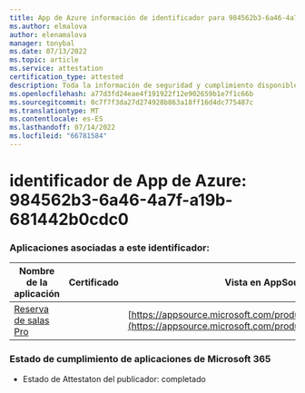 ```yaml
---
title: App de Azure información de identificador para 984562b3-6a46-4a7f-a19b-681442b0cdc0
ms.author: elmalova
author: elenamalova
manager: tonybal
ms.date: 07/13/2022
ms.topic: article
ms.service: attestation
certification_type: attested
description: Toda la información de seguridad y cumplimiento disponible para 984562b3-6a46-4a7f-a19b-681442b0cdc0.
ms.openlocfilehash: a77d3fd24eae4f191922f12e902659b1e7f1c66b
ms.sourcegitcommit: 0c7f7f3da27d274928b863a18ff16d4dc775487c
ms.translationtype: MT
ms.contentlocale: es-ES
ms.lasthandoff: 07/14/2022
ms.locfileid: "66781584"
---
```

# <a name="azure-app-id-984562b3-6a46-4a7f-a19b-681442b0cdc0"></a>identificador de App de Azure: 984562b3-6a46-4a7f-a19b-681442b0cdc0


### <a name="apps-associated-with-this-id"></a>Aplicaciones asociadas a este identificador:
| **Nombre de la aplicación** | **Certificado** | **Vista en AppSource** |
|--------------|---------------|-----------------------|
| [Reserva de salas Pro](../forward/WA200003337.md) |  | [https://appsource.microsoft.com/product/office/WA200003337](https://appsource.microsoft.com/product/office/WA200003337) |

### <a name="microsoft-365-app-compliance-status"></a>Estado de cumplimiento de aplicaciones de Microsoft 365
- Estado de Attestaton del publicador: completado
